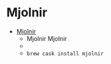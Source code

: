 # Mjolnir
- [Mjolnir](https://mjolnir.rocks/)
  -  Mjolnir Mjolnir
  - 
  - `brew cask install mjolnir`
